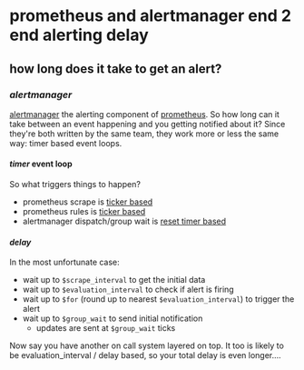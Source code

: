 # prometheus and alertmanager end 2 end alerting delay

## how long does it take to get an alert?

### _alertmanager_

[alertmanager](https://github.com/prometheus/alertmanager)
the alerting component of [prometheus](https://github.com/prometheus/prometheus).
So how long can it take between an event happening and you getting notified about it?
Since they're both written by the same team, they work more or less the same way:
timer based event loops.

#### _timer_ event loop

So what triggers things to happen?

- prometheus scrape is [ticker based](https://github.com/prometheus/prometheus/blob/bb05485c79084fecd3602eceafca3d554ab88987/scrape/scrape.go#L1109)
- prometheus rules is [ticker based](https://github.com/prometheus/prometheus/blob/c0c22ed04200a8d24d1d5719f605c85710f0d008/rules/manager.go#L355)
- alertmanager dispatch/group wait is [reset timer based](https://github.com/prometheus/alertmanager/blob/75932c7e40ff6a55349946666fec7c76ad2bed86/dispatch/dispatch.go#L410)

#### _delay_

In the most unfortunate case:

- wait up to `$scrape_interval` to get the initial data
- wait up to `$evaluation_interval` to check if alert is firing
- wait up to `$for` (round up to nearest `$evaluation_interval`) to trigger the alert
- wait up to `$group_wait` to send initial notification
  - updates are sent at `$group_wait` ticks

Now say you have another on call system layered on top.
It too is likely to be evaluation_interval / delay based,
so your total delay is even longer....
